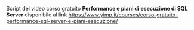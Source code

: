 Script del video corso gratuito <b>Performance e piani di esecuzione di SQL Server</b> disponibile al link https://www.yimp.it/courses/corso-gratuito-performance-sql-server-e-piani-esecuzione/
